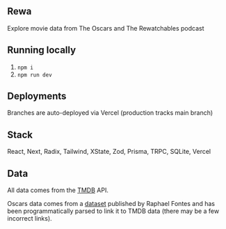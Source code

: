 ## Rewa

Explore movie data from The Oscars and The Rewatchables podcast

## Running locally

1. `npm i`
2. `npm run dev`

## Deployments

Branches are auto-deployed via Vercel (production tracks main branch)

## Stack

React, Next, Radix, Tailwind, XState, Zod, Prisma, TRPC, SQLite, Vercel

## Data

All data comes from the [TMDB](https://www.themoviedb.org/) API.

Oscars data comes from a [dataset](https://www.kaggle.com/datasets/unanimad/the-oscar-award) published by Raphael Fontes and has been programmatically parsed to link it to TMDB data (there may be a few incorrect links).
